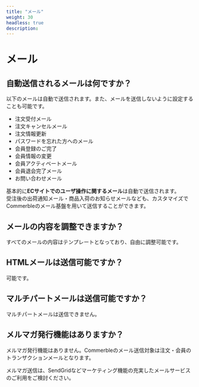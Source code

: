 ```yaml
---
title: "メール"
weight: 30
headless: true
description: 
---
```


# メール

## 自動送信されるメールは何ですか？
以下のメールは自動で送信されます。また、メールを送信しないように設定することも可能です。

- 注文受付メール
- 注文キャンセルメール
- 注文情報更新
- パスワードを忘れた方へのメール
- 会員登録のご完了
- 会員情報の変更
- 会員アクティベートメール
- 会員退会完了メール
- お問い合わせメール

基本的に**ECサイトでのユーザ操作に関するメール**は自動で送信されます。  
受注後の出荷通知メール・商品入荷のお知らせメールなども、カスタマイズでCommerbleのメール基盤を用いて送信することができます。

## メールの内容を調整できますか？
すべてのメールの内容はテンプレートとなっており、自由に調整可能です。

## HTMLメールは送信可能ですか？
可能です。

## マルチパートメールは送信可能ですか？
マルチパートメールは送信できません。

## メルマガ発行機能はありますか？
メルマガ発行機能はありません。Commerbleのメール送信対象は注文・会員のトランザクションメールとなります。

メルマガ送信は、SendGridなどマーケティング機能の充実したメールサービスのご利用をご検討ください。
